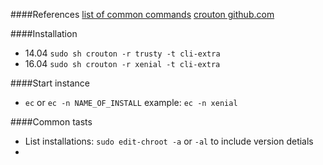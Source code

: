 ####References
[list of common commands](https://github.com/dnschneid/crouton/wiki/Crouton-Command-Cheat-Sheet)
[crouton github.com](https://github.com/dnschneid/crouton)

####Installation
* 14.04 `sudo sh crouton -r trusty -t cli-extra`
* 16.04 `sudo sh crouton -r xenial -t cli-extra`

####Start instance
* `ec` or `ec -n NAME_OF_INSTALL` example: `ec -n xenial`

####Common tasts
* List installations: `sudo edit-chroot -a` or `-al` to include version detials
* 
